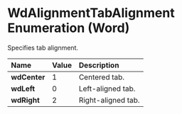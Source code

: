 
# WdAlignmentTabAlignment Enumeration (Word)

Specifies tab alignment.



|**Name**|**Value**|**Description**|
|:-----|:-----|:-----|
| **wdCenter**|1|Centered tab.|
| **wdLeft**|0|Left-aligned tab.|
| **wdRight**|2|Right-aligned tab.|
